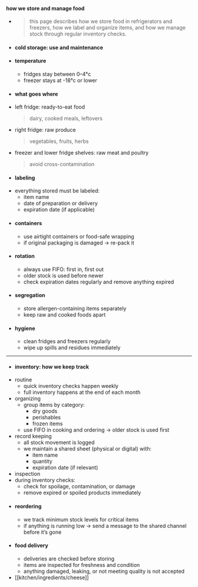 #### how we store and manage food
- > this page describes how we store food in refrigerators and freezers, how we label and organize items, and how we manage stock through regular inventory checks.
- #### cold storage: use and maintenance
- #### temperature
	- fridges stay between 0–4°c
	- freezer stays at -18°c or lower
- #### what goes where
- left fridge: ready-to-eat food  
  > dairy, cooked meals, leftovers
- right fridge: raw produce  
  > vegetables, fruits, herbs
- freezer and lower fridge shelves: raw meat and poultry  
  > avoid cross-contamination
- #### labeling
- everything stored must be labeled:
	- item name
	- date of preparation or delivery
	- expiration date (if applicable)
- #### containers
	- use airtight containers or food-safe wrapping
	- if original packaging is damaged → re-pack it
- #### rotation
	- always use FIFO: first in, first out
	- older stock is used before newer
	- check expiration dates regularly and remove anything expired
- #### segregation
	- store allergen-containing items separately
	- keep raw and cooked foods apart
- #### hygiene
	- clean fridges and freezers regularly
	- wipe up spills and residues immediately
- ---
- #### inventory: how we keep track
- routine
	- quick inventory checks happen weekly
	- full inventory happens at the end of each month
- organizing
	- group items by category:
		- dry goods
		- perishables
		- frozen items
	- use FIFO in cooking and ordering → older stock is used first
- record keeping
	- all stock movement is logged
	- we maintain a shared sheet (physical or digital) with:
		- item name
		- quantity
		- expiration date (if relevant)
- inspection
- during inventory checks:
	- check for spoilage, contamination, or damage
	- remove expired or spoiled products immediately
- #### reordering
	- we track minimum stock levels for critical items
	- if anything is running low → send a message to the shared channel before it’s gone
- #### food delivery
	- deliveries are checked before storing
	- items are inspected for freshness and condition
	- anything damaged, leaking, or not meeting quality is not accepted
- [[kitchen/ingredients/cheese]]